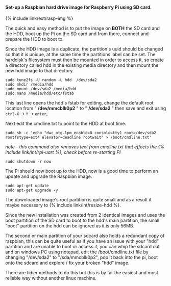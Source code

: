 #### Set-up a Raspbian hard drive image for Raspberry Pi using SD card.

{% include link/ext/rasp-img %}

The quick and easy method is to put the image on **BOTH** the SD card and the HDD, boot up the Pi on the SD card and from there, connect and prepare the HDD to boot to.

Since the HDD image is a duplicate, the partition's uuid should be changed so that it is unique, at the same time the partitions label can be set. The harddisk's filesystem must then be mounted in order to access it, so create a directory  called hdd in the existing media directory and then mount the new hdd image to that directory.

    sudo tune2fs -U random -L hdd  /dev/sda2
    sudo mkdir /media/hdd
    sudo mount /dev/sda2 /media/hdd
    sudo nano /media/hdd/etc/fstab

This last line opens the hdd's fstab for editing, change the default root location from " **/dev/mmcblk0p2** " to " **/dev/sda2** " then save and exit using `ctrl-X` -> `Y` -> `enter`,

Next edit the cmdline.txt to point to the HDD at boot time.

    sudo sh -c 'echo "dwc_otg.lpm_enable=0 console=tty1 root=/dev/sda2 rootfstype=ext4 elevator=deadline rootwait" > /boot/cmdline.txt'

*note - this command also removes text from cmdline.txt that effects the {% include link/int/rpi-uart %}, check before re-starting Pi*    
    
    sudo shutdown -r now

The Pi should now boot up to the HDD, now is a good time to perform an update and upgrade the Raspbian image.

    sudo apt-get update
    sudo apt-get upgrade -y

The downloaded image's root partition is quite small and as a result it maybe necessary to {% include link/int/resize-hdd %}.

Since the new installation was created from 2 identical images and uses the boot partition of the SD card to boot to the hdd's main partition, the small "boot" partition on the hdd can be ignored as it is only 56MB.

The second or main partition of your sdcard also holds a redundant copy of raspbian, this can be quite useful as if you have an issue with your "hdd" partition and are unable to boot or access it, you can whip the sdcard out and on windows PC using notepad, edit the /boot/cmdline.txt file by changing "/dev/sda2" to "/sda/mmcblk0p2", pop it back into the pi, boot onto the sdcard and explore / fix your broken "hdd" image.

There are tidier methods to do this but this is by far the easiest and most reliable way without another linux machine.

